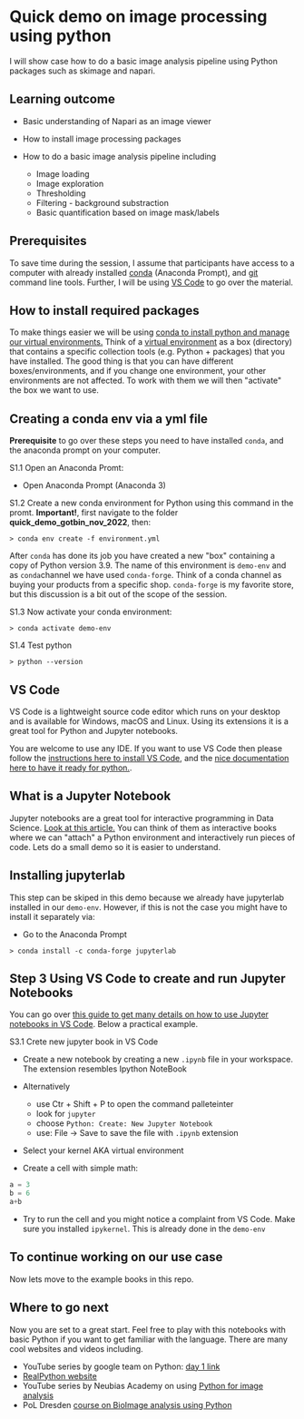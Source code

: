 # Quick demo on image processing using python

I will show case how to do a basic image analysis pipeline using Python packages such as skimage and napari.

## Learning outcome

* Basic understanding of Napari as an image viewer

* How to install image processing packages

* How to do a basic image analysis pipeline including
  * Image loading
  * Image exploration
  * Thresholding
  * Filtering - background substraction
  * Basic quantification based on image mask/labels

## Prerequisites

To save time during the session, I assume that participants have access to a computer with already installed [conda](https://docs.conda.io/projects/conda/en/latest/user-guide/install/index.html) (Anaconda Prompt), and [git](https://github.com/git-guides/install-git) command line tools. Further, I will be using [VS Code](https://code.visualstudio.com/docs) to go over the material.

## How to install required packages

To make things easier we will be using [conda to install python and manage our virtual environments.](https://docs.conda.io/projects/conda/en/latest/user-guide/getting-started.html) Think of a [virtual environment](https://docs.conda.io/projects/conda/en/latest/user-guide/concepts/environments.html) as a box (directory) that contains a specific collection tools (e.g. Python + packages) that you have installed. The good thing is that you can have different boxes/environments, and if you change one environment, your other environments are not affected. To work with them we will then "activate" the box we want to use.

## Creating a conda env via a yml file

**Prerequisite** to go over these steps you need to have installed ```conda```, and the anaconda prompt on your computer.

S1.1 Open an Anaconda Promt:

* Open Anaconda Prompt (Anaconda 3)

S1.2 Create a new conda environment for Python using this command in the promt. **Important!**, first navigate to the folder **quick_demo_gotbin_nov_2022**, then:

```
> conda env create -f environment.yml
```

After ```conda``` has done its job you have created a new "box" containing a copy of Python version 3.9. The name of this environment is ```demo-env``` and as ```conda```channel we have used ```conda-forge```. Think of a conda channel as buying your products from a specific shop. ```conda-forge``` is my favorite store, but this discussion is a bit out of the scope of the session.

S1.3 Now activate your conda environment:

```
> conda activate demo-env
```

S1.4 Test python
```
> python --version
```

## VS Code

VS Code is a lightweight source code editor which runs on your desktop and is available for Windows, macOS and Linux. Using its extensions it is a great tool for Python and Jupyter notebooks.

You are welcome to use any IDE. If you want to use VS Code then please follow the [instructions here to install VS Code](https://code.visualstudio.com/docs/setup/setup-overview), and the [nice documentation here to have it ready for python.](https://code.visualstudio.com/docs/languages/python).

## What is a Jupyter Notebook

Jupyter notebooks are a great tool for interactive programming in Data Science. [Look at this article.](https://towardsdatascience.com/the-complete-guide-to-jupyter-notebooks-for-data-science-8ff3591f69a4) You can think of them as interactive books where we can "attach" a Python environment and interactively run pieces of code. Lets do a small demo so it is easier to understand.

## Installing jupyterlab

This step can be skiped in this demo because we already have jupyterlab installed in our ```demo-env```. However, if this is not the case you might have to install it separately via:

* Go to the Anaconda Prompt
  
```
> conda install -c conda-forge jupyterlab
```

## Step 3 Using VS Code to create and run Jupyter Notebooks

You can go over [this guide to get many details on how to use Jupyter notebooks in VS Code](https://code.visualstudio.com/docs/datascience/jupyter-notebooks). Below a practical example.

S3.1 Crete new jupyter book in VS Code

* Create a new notebook by creating a new ```.ipynb``` file in your workspace. The extension resembles Ipython NoteBook

* Alternatively
  * use Ctr + Shift + P to open the command palleteinter
  * look for ```jupyter```
  * choose ```Python: Create: New Jupyter Notebook```
  * use:  File -> Save to save the file with ```.ipynb``` extension
* Select your kernel AKA virtual environment
* Create a cell with simple math:

```python
a = 3
b = 6
a+b
```

* Try to run the cell and you might notice a complaint from VS Code. Make sure you installed ```ipykernel```. This is already done in the ```demo-env```

## To continue working on our use case

Now lets move to the example books in this repo.

## Where to go next

Now you are set to a great start. Feel free to play with this notebooks with basic Python if you want to get familiar with the language. There are many cool websites and videos including.

* YouTube series by google team on Python: [day 1 link](https://youtu.be/tKTZoB2Vjuk)
* [RealPython website](https://realpython.com/)
* YouTube series by Neubias Academy on using [Python for image analysis](https://youtu.be/2KF8vBrp3Zw)
* PoL Dresden [course on BioImage analysis using Python](https://github.com/BiAPoL/Bio-image_Analysis_with_Python)